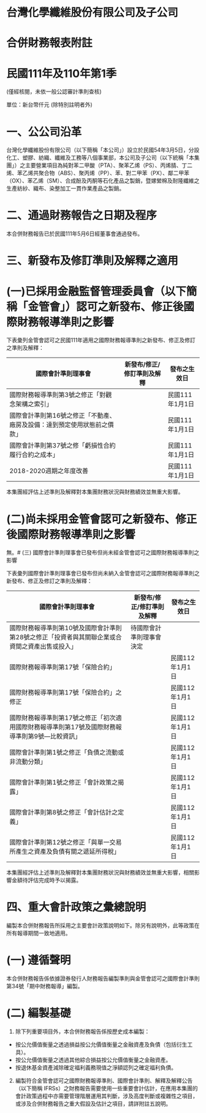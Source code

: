# 台灣化學纖維股份有限公司及子公司

# 合併財務報表附註

# 民國111年及110年第1季

(僅經核閱，未依一般公認審計準則查核)

單位：新台幣仟元 (除特別註明者外)

# 一、公公司沿革

台灣化學纖維股份有限公司（以下簡稱「本公司」）設立於民國54年3月5日，分設化工、塑膠、紡織、纖維及工務等八個事業部，本公司及子公司（以下統稱「本集團」）之主要營業項目為純對苯二甲酸（PTA）、聚苯乙烯（PS）、丙烯腈、丁二烯、苯乙烯共聚合物（ABS）、聚丙烯（PP）、苯、對二甲苯（PX）、鄰二甲苯（OX）、苯乙烯（SM）、合成酚及丙酮等石化產品之製銷，暨嫘縈棉及耐隆纖維之生產紡紗、織布、染整加工一貫作業產品之製銷。

# 二、通過財務報告之日期及程序

本合併財務報告已於民國111年5月6日經董事會通過發布。

# 三、新發布及修訂準則及解釋之適用

# (一)已採用金融監督管理委員會（以下簡稱「金管會」）認可之新發布、修正後國際財務報導準則之影響

下表彙列金管會認可之民國111年適用之國際財務報導準則之新發布、修正及修訂之準則及解釋：

|國際會計準則理事會|新發布/修正/修訂準則及解釋|發布之生效日|
|---|---|---|
|國際財務報導準則第3號之修正「對觀念架構之索引」| |民國111年1月1日|
|國際會計準則第16號之修正「不動產、廠房及設備：達到預定使用狀態前之價款」| |民國111年1月1日|
|國際會計準則第37號之修「虧損性合約履行合約之成本」| |民國111年1月1日|
|2018-2020週期之年度改善| |民國111年1月1日|

本集團經評估上述準則及解釋對本集團財務狀況與財務績效並無重大影響。

# (二)尚未採用金管會認可之新發布、修正後國際財務報導準則之影響

無。# (三) 國際會計準則理事會已發布但尚未經金管會認可之國際財務報導準則之影響

下表彙列國際會計準則理事會已發布但尚未納入金管會認可之國際財務報導準則之新發布、修正及修訂之準則及解釋：

|國際會計準則理事會|新發布/修正/修訂準則及解釋|發布之生效日|
|---|---|---|
|國際財務報導準則第10號及國際會計準則第28號之修正「投資者與其關聯企業或合資間之資產出售或投入」|待國際會計準則理事會決定| |
|國際財務報導準則第17號「保險合約」| |民國112年1月1日|
|國際財務報導準則第17號「保險合約」之修正| |民國112年1月1日|
|國際財務報導準則第17號之修正「初次適用國際財務報導準則第17號及國際財務報導準則第9號—比較資訊」| |民國112年1月1日|
|國際會計準則第1號之修正「負債之流動或非流動分類」| |民國112年1月1日|
|國際會計準則第1號之修正「會計政策之揭露」| |民國112年1月1日|
|國際會計準則第8號之修正「會計估計之定義」| |民國112年1月1日|
|國際會計準則第12號之修正「與單一交易所產生之資產及負債有關之遞延所得稅」| |民國112年1月1日|

本集團經評估上述準則及解釋對本集團財務狀況與財務績效並無重大影響，相關影響金額待評估完成時予以揭露。

# 四、重大會計政策之彙總說明

編製本合併財務報告所採用之主要會計政策說明如下。除另有說明外，此等政策在所有報導期間一致地適用。

# (一) 遵循聲明

本合併財務報告係依據證券發行人財務報告編製準則與金管會認可之國際會計準則第34號「期中財務報導」編製。

# (二) 編製基礎

1. 除下列重要項目外，本合併財務報告係按歷史成本編製：

- 按公允價值衡量之透過損益按公允價值衡量之金融資產及負債（包括衍生工具）。
- 按公允價值衡量之透過其他綜合損益按公允價值衡量之金融資產。
- 按退休基金資產減除確定福利義務現值之淨額認列之確定福利負債。

2. 編製符合金管會認可之國際財務報導準則、國際會計準則、解釋及解釋公告（以下簡稱 IFRSs）之財務報告需要使用一些重要會計估計，在應用本集團的會計政策過程中亦需要管理階層運用其判斷，涉及高度判斷或複雜性之項目，或涉及合併財務報告之重大假設及估計之項目，請詳附註五說明。
